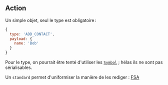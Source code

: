 ## Action

Un simple objet, seul le type est obligatoire :

```js
{
  type: 'ADD_CONTACT',
  payload: {
    name: 'Bob'
  }
}
```

Pour le type, on pourrait être tenté d'utiliser les [`Symbol`](https://developer.mozilla.org/en-US/docs/Web/JavaScript/Reference/Global_Objects/Symbol) ; hélas ils ne sont pas sérialisables.

Un `standard` permet d'uniformiser la manière de les rediger : [FSA](https://github.com/acdlite/flux-standard-action)
